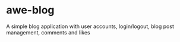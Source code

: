 # awe-blog
A simple blog application with user accounts, login/logout, blog post management, comments and likes
